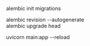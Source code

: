 alembic init migrations

alembic revision --autogenerate  
alembic upgrade head  
  
uvicorn main:app --reload
